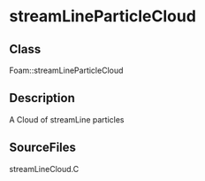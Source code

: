 # streamLineParticleCloud 
## Class
Foam::streamLineParticleCloud

## Description
A Cloud of streamLine particles

## SourceFiles
streamLineCloud.C

